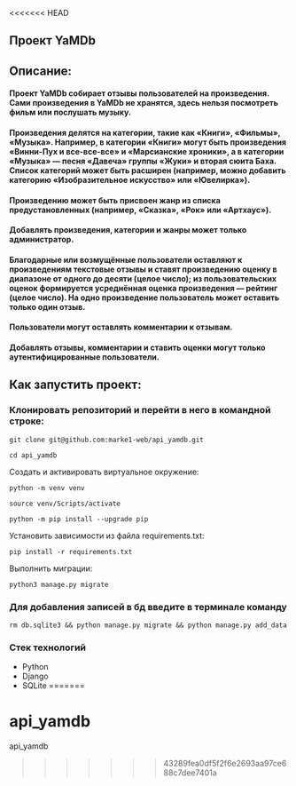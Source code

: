 <<<<<<< HEAD
## Проект YaMDb
## Описание:

#### Проект YaMDb собирает отзывы пользователей на произведения. Сами произведения в YaMDb не хранятся, здесь нельзя посмотреть фильм или послушать музыку.
#### Произведения делятся на категории, такие как «Книги», «Фильмы», «Музыка». Например, в категории «Книги» могут быть произведения «Винни-Пух и все-все-все» и «Марсианские хроники», а в категории «Музыка» — песня «Давеча» группы «Жуки» и вторая сюита Баха. Список категорий может быть расширен (например, можно добавить категорию «Изобразительное искусство» или «Ювелирка»).
#### Произведению может быть присвоен жанр из списка предустановленных (например, «Сказка», «Рок» или «Артхаус»).
#### Добавлять произведения, категории и жанры может только администратор.
#### Благодарные или возмущённые пользователи оставляют к произведениям текстовые отзывы и ставят произведению оценку в диапазоне от одного до десяти (целое число); из пользовательских оценок формируется усреднённая оценка произведения — рейтинг (целое число). На одно произведение пользователь может оставить только один отзыв.
#### Пользователи могут оставлять комментарии к отзывам.
#### Добавлять отзывы, комментарии и ставить оценки могут только аутентифицированные пользователи.

## Как запустить проект:

### Клонировать репозиторий и перейти в него в командной строке:
```
git clone git@github.com:marke1-web/api_yamdb.git

```

```
cd api_yamdb
```
Cоздать и активировать виртуальное окружение:

```
python -m venv venv

source venv/Scripts/activate

```
```
python -m pip install --upgrade pip
```
Установить зависимости из файла requirements.txt:
```
pip install -r requirements.txt
```
Выполнить миграции:

```
python3 manage.py migrate
```

### Для добавления записей в бд введите в терминале команду
```
rm db.sqlite3 && python manage.py migrate && python manage.py add_data
```

### Стек технологий
- Python
- Django
- SQLite
=======
# api_yamdb
api_yamdb
>>>>>>> 43289fea0df5f2f6e2693aa97ce688c7dee7401a
